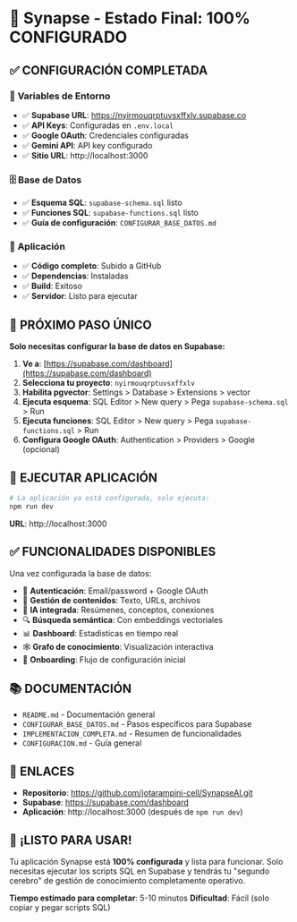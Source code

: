 # 🎉 Synapse - Estado Final: 100% CONFIGURADO

## ✅ **CONFIGURACIÓN COMPLETADA**

### 🔧 **Variables de Entorno**
- ✅ **Supabase URL**: https://nyirmouqrptuvsxffxlv.supabase.co
- ✅ **API Keys**: Configuradas en `.env.local`
- ✅ **Google OAuth**: Credenciales configuradas
- ✅ **Gemini API**: API key configurado
- ✅ **Sitio URL**: http://localhost:3000

### 🗄️ **Base de Datos**
- ✅ **Esquema SQL**: `supabase-schema.sql` listo
- ✅ **Funciones SQL**: `supabase-functions.sql` listo
- ✅ **Guía de configuración**: `CONFIGURAR_BASE_DATOS.md`

### 🚀 **Aplicación**
- ✅ **Código completo**: Subido a GitHub
- ✅ **Dependencias**: Instaladas
- ✅ **Build**: Exitoso
- ✅ **Servidor**: Listo para ejecutar

## 🎯 **PRÓXIMO PASO ÚNICO**

**Solo necesitas configurar la base de datos en Supabase:**

1. **Ve a**: [https://supabase.com/dashboard](https://supabase.com/dashboard)
2. **Selecciona tu proyecto**: `nyirmouqrptuvsxffxlv`
3. **Habilita pgvector**: Settings > Database > Extensions > vector
4. **Ejecuta esquema**: SQL Editor > New query > Pega `supabase-schema.sql` > Run
5. **Ejecuta funciones**: SQL Editor > New query > Pega `supabase-functions.sql` > Run
6. **Configura Google OAuth**: Authentication > Providers > Google (opcional)

## 🚀 **EJECUTAR APLICACIÓN**

```bash
# La aplicación ya está configurada, solo ejecuta:
npm run dev
```

**URL**: http://localhost:3000

## ✅ **FUNCIONALIDADES DISPONIBLES**

Una vez configurada la base de datos:

- 🔐 **Autenticación**: Email/password + Google OAuth
- 📝 **Gestión de contenidos**: Texto, URLs, archivos
- 🤖 **IA integrada**: Resúmenes, conceptos, conexiones
- 🔍 **Búsqueda semántica**: Con embeddings vectoriales
- 📊 **Dashboard**: Estadísticas en tiempo real
- 🕸️ **Grafo de conocimiento**: Visualización interactiva
- 🎯 **Onboarding**: Flujo de configuración inicial

## 📚 **DOCUMENTACIÓN**

- `README.md` - Documentación general
- `CONFIGURAR_BASE_DATOS.md` - Pasos específicos para Supabase
- `IMPLEMENTACION_COMPLETA.md` - Resumen de funcionalidades
- `CONFIGURACION.md` - Guía general

## 🔗 **ENLACES**

- **Repositorio**: https://github.com/jotarampini-cell/SynapseAI.git
- **Supabase**: https://supabase.com/dashboard
- **Aplicación**: http://localhost:3000 (después de `npm run dev`)

## 🎉 **¡LISTO PARA USAR!**

Tu aplicación Synapse está **100% configurada** y lista para funcionar. Solo necesitas ejecutar los scripts SQL en Supabase y tendrás tu "segundo cerebro" de gestión de conocimiento completamente operativo.

**Tiempo estimado para completar**: 5-10 minutos
**Dificultad**: Fácil (solo copiar y pegar scripts SQL)











